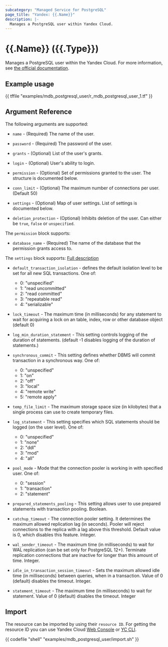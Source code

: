 ```yaml
---
subcategory: "Managed Service for PostgreSQL"
page_title: "Yandex: {{.Name}}"
description: |-
  Manages a PostgreSQL user within Yandex Cloud.
---
```


# {{.Name}} ({{.Type}})

Manages a PostgreSQL user within the Yandex Cloud. For more information, see [the official documentation](https://yandex.cloud/docs/managed-postgresql/).

## Example usage

{{ tffile "examples/mdb_postgresql_user/r_mdb_postgresql_user_1.tf" }}

## Argument Reference

The following arguments are supported:

* `name` - (Required) The name of the user.

* `password` - (Required) The password of the user.

* `grants` - (Optional) List of the user's grants.

* `login` - (Optional) User's ability to login.

* `permission` - (Optional) Set of permissions granted to the user. The structure is documented below.

* `conn_limit` - (Optional) The maximum number of connections per user. (Default 50)

* `settings` - (Optional) Map of user settings. List of settings is documented below.

* `deletion_protection` - (Optional) Inhibits deletion of the user. Can either be `true`, `false` or `unspecified`.

The `permission` block supports:

* `database_name` - (Required) The name of the database that the permission grants access to.

The `settings` block supports: [Full description](https://yandex.cloud/docs/managed-postgresql/api-ref/grpc/Cluster/create#yandex.cloud.mdb.postgresql.v1.UserSettings)

* `default_transaction_isolation` - defines the default isolation level to be set for all new SQL transactions. One of:
  - 0: "unspecified"
  - 1: "read uncommitted"
  - 2: "read committed"
  - 3: "repeatable read"
  - 4: "serializable"

* `lock_timeout` - The maximum time (in milliseconds) for any statement to wait for acquiring a lock on an table, index, row or other database object (default 0)

* `log_min_duration_statement` - This setting controls logging of the duration of statements. (default -1 disables logging of the duration of statements.)

* `synchronous_commit` - This setting defines whether DBMS will commit transaction in a synchronous way. One of:
  - 0: "unspecified"
  - 1: "on"
  - 2: "off"
  - 3: "local"
  - 4: "remote write"
  - 5: "remote apply"

* `temp_file_limit` - The maximum storage space size (in kilobytes) that a single process can use to create temporary files.

* `log_statement` - This setting specifies which SQL statements should be logged (on the user level). One of:
  - 0: "unspecified"
  - 1: "none"
  - 2: "ddl"
  - 3: "mod"
  - 4: "all"

* `pool_mode` - Mode that the connection pooler is working in with specified user. One of:
  - 0: "session"
  - 1: "transaction"
  - 2: "statement"

* `prepared_statements_pooling` - This setting allows user to use prepared statements with transaction pooling. Boolean.

* `catchup_timeout` - The connection pooler setting. It determines the maximum allowed replication lag (in seconds). Pooler will reject connections to the replica with a lag above this threshold. Default value is 0, which disables this feature. Integer.

* `wal_sender_timeout` - The maximum time (in milliseconds) to wait for WAL replication (can be set only for PostgreSQL 12+). Terminate replication connections that are inactive for longer than this amount of time. Integer.

* `idle_in_transaction_session_timeout` - Sets the maximum allowed idle time (in milliseconds) between queries, when in a transaction. Value of 0 (default) disables the timeout. Integer.

* `statement_timeout` - The maximum time (in milliseconds) to wait for statement. Value of 0 (default) disables the timeout. Integer


## Import

The resource can be imported by using their `resource ID`. For getting the resource ID you can use Yandex Cloud [Web Console](https://console.yandex.cloud) or [YC CLI](https://yandex.cloud/docs/cli/quickstart).

{{ codefile "shell" "examples/mdb_postgresql_user/import.sh" }}
